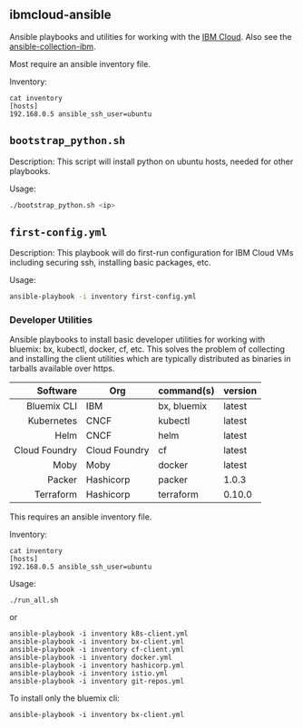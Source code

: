 ibmcloud-ansible
--------------

Ansible playbooks and utilities for working with the [IBM Cloud](https://cloud.ibm.com). Also see the [ansible-collection-ibm](https://github.com/IBM-Cloud/ansible-collection-ibm).

Most require an ansible inventory file.

Inventory:

```shell
cat inventory
[hosts]
192.168.0.5 ansible_ssh_user=ubuntu
```


## `bootstrap_python.sh`

Description: This script will install python on ubuntu hosts, needed for other playbooks.

Usage:

```bash
./bootstrap_python.sh <ip>
```

## `first-config.yml`

Description: This playbook will do first-run configuration for IBM Cloud VMs including securing ssh, installing basic packages, etc.

Usage:

```bash
ansible-playbook -i inventory first-config.yml
```

### Developer Utilities

Ansible playbooks to install basic developer utilities for working with bluemix: bx, kubectl, docker, cf, etc. This solves the problem of collecting and installing the client utilities which are typically distributed as binaries in tarballs available over https.

| Software | Org | command(s)  | version  |
|--:|---|---|---|
| Bluemix CLI  | IBM  | bx, bluemix  | latest  |
| Kubernetes  | CNCF  | kubectl  | latest  |
| Helm | CNCF  | helm | latest  |
| Cloud Foundry | Cloud Foundry | cf | latest |
| Moby | Moby | docker | latest  |
| Packer | Hashicorp | packer | 1.0.3 |
| Terraform | Hashicorp | terraform | 0.10.0 |


This requires an ansible inventory file.

Inventory:

```shell
cat inventory
[hosts]
192.168.0.5 ansible_ssh_user=ubuntu
```


Usage:

```shell
./run_all.sh
```

or

```shell
ansible-playbook -i inventory k8s-client.yml
ansible-playbook -i inventory bx-client.yml
ansible-playbook -i inventory cf-client.yml
ansible-playbook -i inventory docker.yml
ansible-playbook -i inventory hashicorp.yml
ansible-playbook -i inventory istio.yml
ansible-playbook -i inventory git-repos.yml
```


To install only the bluemix cli:


```shell
ansible-playbook -i inventory bx-client.yml
```

